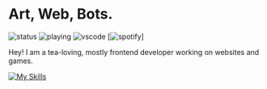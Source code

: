 # Art, Web, Bots.
![status](https://nocache.advaith.workers.dev?url=https://img.shields.io/endpoint?url=https://dev.discordprofiles.me/api/badge/status/854782372834443305?simple=true)
![playing](https://nocache.advaith.workers.dev?url=https://img.shields.io/endpoint?url=https://dev.discordprofiles.me/api/badge/playing/854782372834443305)
![vscode](https://nocache.advaith.workers.dev?url=https://img.shields.io/endpoint?url=https://dev.discordprofiles.me/api/badge/vscode/854782372834443305)
[![spotify](https://nocache.advaith.workers.dev?url=https://img.shields.io/endpoint?url=https://dev.discordprofiles.me/api/badge/spotify/854782372834443305)]

Hey! I am a tea-loving, mostly frontend developer working on websites and games.

[![My Skills](https://skillicons.dev/icons?i=js,html,css,blender,bootstrap,ps,md,nodejs,pr,visualstudio,vscode,wordpress)](https://skillicons.dev)
